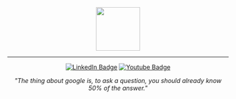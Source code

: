 <!-- About -->

<div align="center">
  <img src='https://pulsarcollective.org/wp-content/uploads/2021/05/pixel-speech-bubble-768x296.png' height='100' width='auto'>
</div>

<hr/>

<div id="badges" align="center">
  <a href="https://linkedin.com/in/nicoleajoy"><img src="https://img.shields.io/badge/LinkedIn-blue?style=for-the-badge&logo=linkedin&logoColor=white" alt="LinkedIn Badge"/></a>
  <a href="https://nicoleajoy.github.io"><img src="https://img.shields.io/badge/Portfolio-purple?style=for-the-badge&logo=github&logoColor=white" alt="Youtube Badge"/></a>
</div>

<p align="center">
  <i>"The thing about google is, to ask a question, you should already know 50% of the answer."</i>
</p>
